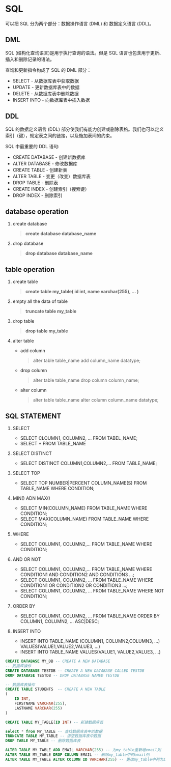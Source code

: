 # SQL

可以把 SQL 分为两个部分：数据操作语言 (DML) 和 数据定义语言 (DDL)。

## DML

SQL (结构化查询语言)是用于执行查询的语法。但是 SQL 语言也包含用于更新、插入和删除记录的语法。

查询和更新指令构成了 SQL 的 DML 部分：

* SELECT - 从数据库表中获取数据
* UPDATE - 更新数据库表中的数据
* DELETE - 从数据库表中删除数据
* INSERT INTO - 向数据库表中插入数据

## DDL

SQL 的数据定义语言 (DDL) 部分使我们有能力创建或删除表格。我们也可以定义索引（键），规定表之间的链接，以及施加表间的约束。

SQL 中最重要的 DDL 语句:

* CREATE DATABASE - 创建新数据库
* ALTER DATABASE - 修改数据库
* CREATE TABLE - 创建新表
* ALTER TABLE - 变更（改变）数据库表
* DROP TABLE - 删除表
* CREATE INDEX - 创建索引（搜索键）
* DROP INDEX - 删除索引

## database operation

1. create database
	
	> **create database database_name**

2. drop database
	> **drop database database_name**

## table operation

1. create table
	> **create table my_table( id int, name varchar(255), ... )**

2. empty all the data of table
	> **truncate table my_table**

3. drop table
	> **drop table my_table**

4. alter table

	* add column
		> alter table table_name add column_name datatype;
	* drop column
		> alter table table_name drop column column_name;
	* alter column
		> alter table table_name alter column column_name datatype;

## SQL STATEMENT

1. SELECT

	- SELECT CLOUMN1, COLUMN2, ... FROM TABEL_NAME;
	- SELECT * FROM TABLE_NAME
2. SELECT DISTINCT

	- SELECT DISTINCT COLUMN1,COLUMN2,... FROM TABLE_NAME;
3. SELECT TOP
	- SELECT TOP NUMBER|PERCENT COLUMN_NAME(S) FROM TABLE_NAME WHERE CONDITION;
4. MIN() ADN MAX()
	- SELECT MIN(COLUMN_NAME) FROM TABLE_NAME WHERE CONDITION;
	- SELECT MAX(COLUMN_NAME) FROM TABLE_NAME WHERE CONDITION;
5. WHERE
	- SELECT COLUMN1, COLUMN2,... FROM TABLE_NAME WHERE CONDITION;
6. AND OR NOT
	- SELECT COLUMN1, COLUMN2,... FROM TABLE_NAME WHERE CONDITION1 AND CONDITION2 AND CONDITION3 ...;
	- SELECT COLUMN1, COLUMN2, ... FROM TABLE_NAME WHERE CONDITION1 OR CONDITION2 OR CONDITION3 ...;
	- SELECT COLUMN1, COLUMN2, ... FROM TABLE_NAME WHERE NOT CONDITION;
7. ORDER BY
	- SELECT COLUMN1, COLUMN2, ... FROM TABLE_NAME ORDER BY COLUMN1, COLUMN2, ... ASC|DESC;
8. INSERT INTO
	- INSERT INTO TABLE_NAME (COLUMN1, COLUMN2,COLUMN3, ...) VALUES(VALUE1,VALUE2,VALUE3, ...)
	- INSERT INTO TABLE_NAME VALUES(VALUE1, VALUE2,VALUE3, ...)


``` sql
CREATE DATABASE MY_DB -- CREATE A NEW DATABASE
-- 数据库操作
CREATE DATABASE TESTDB -- CREATE A NEW DATABASE CALLED TESTDB
DROP DATABASE TESTDB -- DROP DATABASE NAMED TESTDB

-- 数据库表操作
CREATE TABLE STUDENTS  -- CREATE A NEW TABLE
(
	ID INT,
	FIRSTNAME VARCHAR(255),
	LASTNAME VARCHAR(255)
)

CREATE TABLE MY_TABLE(ID INT) -- 新建数据库表

select * from MY_TABLE -- 查找数据库表中的数据
TRUNCATE TABLE MY_TABLE -- 清空数据库表中数据
DROP TABLE MY_TABLE -- 删除数据库表

ALTER TABLE MY_TABLE ADD EMAIL VARCHAR(255) -- 为my_table重新增email列
ALTER TABLE MY_TABLE DROP COLUMN EMAIL -- 删除my_table中的email列
ALTER TABLE MY_TABLE ALTER COLUMN ID VARCHAR(255) -- 更改my_table中列为ID的属性，值类型改为varchar（255）
```




